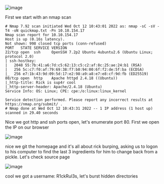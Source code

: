 ![image](https://user-images.githubusercontent.com/87468669/195387786-e9ce2227-d5d6-49f6-bd37-d49d61f7a761.png)

First we start with an nmap scan 

```
# Nmap 7.92 scan initiated Wed Oct 12 10:43:01 2022 as: nmap -sC -sV -T4 -oN quickmap.txt -Pn 10.10.154.17
Nmap scan report for 10.10.154.17
Host is up (0.16s latency).
Not shown: 998 closed tcp ports (conn-refused)
PORT   STATE SERVICE VERSION
22/tcp open  ssh     OpenSSH 7.2p2 Ubuntu 4ubuntu2.6 (Ubuntu Linux; protocol 2.0)
| ssh-hostkey: 
|   2048 55:7b:41:a6:7d:c5:62:13:c5:c2:af:8c:25:ae:24:b1 (RSA)
|   256 5c:c7:f0:af:79:69:38:f7:b0:94:00:6f:f2:de:5f:ba (ECDSA)
|_  256 e7:1b:43:9d:09:5d:17:e2:98:a9:a8:e7:e8:cf:9d:fb (ED25519)
80/tcp open  http    Apache httpd 2.4.18 ((Ubuntu))
|_http-title: Rick is sup4r cool
|_http-server-header: Apache/2.4.18 (Ubuntu)
Service Info: OS: Linux; CPE: cpe:/o:linux:linux_kernel

Service detection performed. Please report any incorrect results at https://nmap.org/submit/ .
# Nmap done at Wed Oct 12 10:43:31 2022 -- 1 IP address (1 host up) scanned in 29.40 seconds
```

Nice we got http and ssh ports open, let's enumerate port 80. First we open the IP on our browser

![image](https://user-images.githubusercontent.com/87468669/195388802-f27a32cb-2da7-47c9-afbd-56e2a7f69dac.png)

nice we git the homepage and it's all about rick burping, asking us to logon to his computer to find the last 3 ingredients for him to change back from a pickle. Let's check source page 

![image](https://user-images.githubusercontent.com/87468669/195389823-e6676dee-3149-4c09-898d-62e9f52ba725.png)

cool we got a username: R1ckRul3s, let's burst hidden directories 

